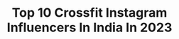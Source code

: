 ---
title: Top 10 Crossfit Instagram Influencers In India In 2023
description: >-
  Find top crossfit Instagram influencers in India in 2023. Most popular hashtags: #fitness #crossfit #instagram #workout.
platform: Instagram
hits: 90
text_top: Analyze the top-rated Instagram accounts on inBeat.
text_bottom: Our database holds 90 Instagram influencers like this in India for you to contact.
profiles:
  - username: "shivneel_dotcom"
    fullname: >-
      Shivneel
    bio: >-
      Cougar Boys 📹 Fijian/Indian 🇫🇯 Crossfit 🏋🏽‍♂️ Foodie 🍔🍟🥤 Comedian 🤔🤔🤔
    location: "India"
    followers: 27504
    engagement: 479
    commentsToLikes: 0.022285
    id: ck5cfr6minhdd0i112psbz2w0
    verified: false
    hashtags: "#gymlife, #teamdonttrainlegs, #onepiece, #butterflypullups"
  - username: "omersey"
    fullname: >-
      Omer Kılıc
    bio: >-
      ▪️ 💼 lawyer ▪️ 🌎 traveler ▪️ 🐍 wildlife lover ▪️ 🏋🏽‍♂️ crossfitter
    location: "India"
    followers: 10595
    engagement: 1006
    commentsToLikes: 0.031129
    id: ck0tzzii3s50w0i19xzz6t8a1
    verified: false
    hashtags: "#art, #saturday, #sea, #natgeoyourshot"
  - username: "ajaz_abu"
    fullname: >-
      Ajaz Abu.
    bio: >-
      Just a guy, livin life Mr.India worldwide’19 finalist India’s Stylish Icon- Face of the city’19 Decathlon- Mr.CrossFit’19 Stuck in Bangalore traffic📍
    location: "India"
    followers: 2177
    engagement: 3164
    commentsToLikes: 0.038893
    id: ck9wg27zvrkit0j78f8vlm5f3
    verified: false
    hashtags: "#fitmen, #like4like, #art, #ig"
  - username: "luposol"
    fullname: >-
      Sol Lupo
    bio: >-
      Entrená 35' todos los días conmigo! Mandame MD . Atleta 2018 Crossfit Games Personal trainer- Estudiante de Osteopatía y Yoga @bornprimitive
    location: "India"
    followers: 15793
    engagement: 602
    commentsToLikes: 0.014265
    id: ckap6uo0jhf950i78hyawxv6d
    verified: false
    hashtags: "#repost, #crossfit, #homewod, #fitness"
  - username: "arushi.handa.official"
    fullname: >-
      ARUSHI HANDA
    bio: >-
      | Alpha woman | ♍️ | My legacy is a never ending curiosity| Divine😇Invincible🙅Books📚Crossfit 🏋️‍♀️ Managed by @pranimedia
    location: "India"
    followers: 534263
    engagement: 321
    commentsToLikes: 0.004760
    id: ck0uc4gx0fyzl0i19h4cfyh6f
    verified: false
    hashtags: "#bookstagram, #delighteverymoment, #contestalert, #vivov20se"
  - username: "ajayjeswani88official"
    fullname: >-
      Ajay Jeswani
    bio: >-
      FITNESS INFLUENCERS personal trainer Wish me 25 march Dm for brand collaborations contact
    location: "India"
    followers: 81448
    engagement: 163
    commentsToLikes: 0.026058
    id: ck8wesk0tejw70j78qfocfgwn
    verified: false
    hashtags: "#instagood, #lifestyle, #fitnessmodel, #asitisnutrition"
  - username: "karan.hegiste"
    fullname: >-
      Karan Hegiste
    bio: >-
      𝐒𝐩𝐫𝐢𝐧𝐭𝐞𝐫⚡...𝐀𝐬𝐢𝐚𝐧 𝐲𝐨𝐮𝐭𝐡 𝐆𝐨𝐥𝐝 𝐦𝐞𝐝𝐚𝐥𝐢𝐬𝐭...𝐍𝐚𝐭𝐢𝐨𝐧𝐚𝐥 𝐌𝐞𝐝𝐚𝐥𝐢𝐬𝐭... 𝐌𝐮𝐦𝐛𝐚𝐢 📍
    location: "India"
    followers: 3442
    engagement: 2861
    commentsToLikes: 0.054228
    id: ck6tyzf7m6r570j71xt6wnbne
    verified: false
    hashtags: "#tracknfield, #strengthathlete, #athleticsvines, #liftheavy"
  - username: "monikalm"
    fullname: >-
      Mónica Valentín 😎
    bio: >-
      🧘🏽‍♀️Yoga Teacher ⚽️P.Física de fútbol 🍽Exp Nutrición deportiva 🏋🏽‍♀️Crossfit Addict 📍Almería 📖 Blog 👇🏼
    location: "India"
    followers: 18334
    engagement: 394
    commentsToLikes: 0.082435
    id: ck5qe0a8ny3vl0i11eu9594i9
    verified: false
    hashtags: "#japon, #fitnesslifestyle, #viajar, #recetasana"
  - username: "vinuchavan_official"
    fullname: >-
      V I N U  C H A V A N
    bio: >-
      📩DM For Shoots📸🎥 & Collaboration💰 🎬Ishq Pirman Ranglay🎵
    location: "India"
    followers: 29381
    engagement: 256
    commentsToLikes: 0.064040
    id: ckaoyvyi9jbwt0i78l9zkshp5
    verified: false
    hashtags: "#picoftheday, #happy, #fitnessmotivation, #motivation"
  - username: "r.clix"
    fullname: >-
      R-Clix (Rohit) Studio
    bio: >-
      Brand, Editorial, Fitness and Fashion Photography Portfolio & Shoot DM for Enquiry Associate @rohitnl, @_s_raj PUNE | MUM | DEL | BLR
    location: "India"
    followers: 18132
    engagement: 424
    commentsToLikes: 0.012450
    id: ck8swhn7pe4dc0j78o62fcf99
    verified: false
    hashtags: "#fitnessaddict, #modelingagency, #fashionista, #sport"
---